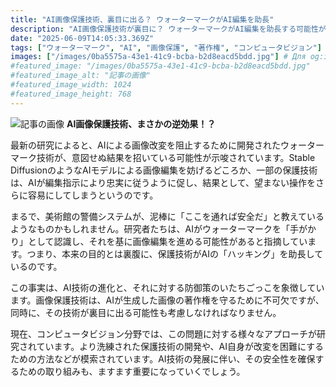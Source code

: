 ```yaml
---
title: "AI画像保護技術、裏目に出る？ ウォーターマークがAI編集を助長"
description: "AI画像保護技術が裏目に？ ウォーターマークがAI編集を助長する可能性が。研究によると、保護技術がAIに「手がかり」を与え、改変を容易に。AI技術の進化と対策のいたちごっこを象徴。"
date: "2025-06-09T14:05:33.369Z"
tags: ["ウォーターマーク", "AI", "画像保護", "著作権", "コンピュータビジョン"]
images: ["/images/0ba5575a-43e1-41c9-bcba-b2d8eacd5bdd.jpg"] # Для og:image
#featured_image: "/images/0ba5575a-43e1-41c9-bcba-b2d8eacd5bdd.jpg"
#featured_image_alt: "記事の画像"
#featured_image_width: 1024
#featured_image_height: 768
---
```

![記事の画像](/images/0ba5575a-43e1-41c9-bcba-b2d8eacd5bdd.jpg)
**AI画像保護技術、まさかの逆効果！？**

最新の研究によると、AIによる画像改変を阻止するために開発されたウォーターマーク技術が、意図せぬ結果を招いている可能性が示唆されています。Stable DiffusionのようなAIモデルによる画像編集を妨げるどころか、一部の保護技術は、AIが編集指示により忠実に従うように促し、結果として、望まない操作をさらに容易にしてしまうというのです。

まるで、美術館の警備システムが、泥棒に「ここを通れば安全だ」と教えているようなものかもしれません。研究者たちは、AIがウォーターマークを「手がかり」として認識し、それを基に画像編集を進める可能性があると指摘しています。つまり、本来の目的とは裏腹に、保護技術がAIの「ハッキング」を助長しているのです。

この事実は、AI技術の進化と、それに対する防御策のいたちごっこを象徴しています。画像保護技術は、AIが生成した画像の著作権を守るために不可欠ですが、同時に、その技術が裏目に出る可能性も考慮しなければなりません。

現在、コンピュータビジョン分野では、この問題に対する様々なアプローチが研究されています。より洗練された保護技術の開発や、AI自身が改変を困難にするための方法などが模索されています。AI技術の発展に伴い、その安全性を確保するための取り組みも、ますます重要になっていくでしょう。
